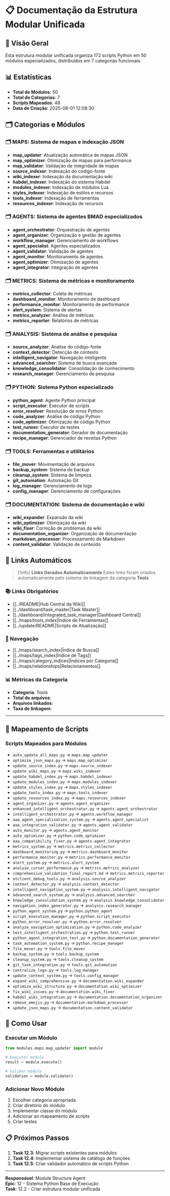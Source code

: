 # 📋 Documentação da Estrutura Modular Unificada

## 🎯 Visão Geral

Esta estrutura modular unificada organiza 172 scripts Python em 50 módulos especializados, distribuídos em 7 categorias funcionais.

## 📊 Estatísticas

- **Total de Módulos**: 50
- **Total de Categorias**: 7
- **Scripts Mapeados**: 48
- **Data de Criação**: 2025-08-01 12:08:30

## 🗂️ Categorias e Módulos


### 🗂️ MAPS: Sistema de mapas e indexação JSON

- **map_updater**: Atualização automática de mapas JSON
- **map_optimizer**: Otimização de mapas para performance
- **map_validator**: Validação de integridade de mapas
- **source_indexer**: Indexação do código-fonte
- **wiki_indexer**: Indexação da documentação wiki
- **habdel_indexer**: Indexação do sistema Habdel
- **modules_indexer**: Indexação de módulos Lua
- **styles_indexer**: Indexação de estilos e recursos
- **tools_indexer**: Indexação de ferramentas
- **resources_indexer**: Indexação de recursos

### 🗂️ AGENTS: Sistema de agentes BMAD especializados

- **agent_orchestrator**: Orquestração de agentes
- **agent_organizer**: Organização e gestão de agentes
- **workflow_manager**: Gerenciamento de workflows
- **agent_specialist**: Agentes especializados
- **agent_validator**: Validação de agentes
- **agent_monitor**: Monitoramento de agentes
- **agent_optimizer**: Otimização de agentes
- **agent_integrator**: Integração de agentes

### 🗂️ METRICS: Sistema de métricas e monitoramento

- **metrics_collector**: Coleta de métricas
- **dashboard_monitor**: Monitoramento de dashboard
- **performance_monitor**: Monitoramento de performance
- **alert_system**: Sistema de alertas
- **metrics_analyzer**: Análise de métricas
- **metrics_reporter**: Relatórios de métricas

### 🗂️ ANALYSIS: Sistema de análise e pesquisa

- **source_analyzer**: Análise do código-fonte
- **context_detector**: Detecção de contexto
- **intelligent_navigator**: Navegação inteligente
- **advanced_searcher**: Sistema de busca avançada
- **knowledge_consolidator**: Consolidação de conhecimento
- **research_manager**: Gerenciamento de pesquisa

### 🗂️ PYTHON: Sistema Python especializado

- **python_agent**: Agente Python principal
- **script_executor**: Executor de scripts
- **error_resolver**: Resolução de erros Python
- **code_analyzer**: Análise de código Python
- **code_optimizer**: Otimização de código Python
- **test_runner**: Executor de testes
- **documentation_generator**: Gerador de documentação
- **recipe_manager**: Gerenciador de receitas Python

### 🗂️ TOOLS: Ferramentas e utilitários

- **file_mover**: Movimentação de arquivos
- **backup_system**: Sistema de backup
- **cleanup_system**: Sistema de limpeza
- **git_automation**: Automação Git
- **log_manager**: Gerenciamento de logs
- **config_manager**: Gerenciamento de configurações

### 🗂️ DOCUMENTATION: Sistema de documentação e wiki

- **wiki_expander**: Expansão da wiki
- **wiki_optimizer**: Otimização da wiki
- **wiki_fixer**: Correção de problemas da wiki
- **documentation_organizer**: Organização de documentação
- **markdown_processor**: Processamento de Markdown
- **content_validator**: Validação de conteúdo


## 🔗 **Links Automáticos**

> [!info] **Links Gerados Automaticamente**
> Estes links foram criados automaticamente pelo sistema de linkagem da categoria **Tools**

### **📚 Links Obrigatórios**
- [[../README|Hub Central da Wiki]]
- [[../dashboard/task_master|Task Master]]
- [[../dashboard/integrated_task_manager|Dashboard Central]]
- [[../maps/tools_index|Índice de Ferramentas]]
- [[../update/README|Scripts de Atualização]]

### **🧭 Navegação**
- [[../maps/search_index|Índice de Busca]]
- [[../maps/tags_index|Índice de Tags]]
- [[../maps/category_indices|Índices por Categoria]]
- [[../maps/relationships|Relacionamentos]]

### **📊 Métricas da Categoria**
- **Categoria**: Tools
- **Total de arquivos**: <!-- Contador automático -->
- **Arquivos linkados**: <!-- Contador automático -->
- **Taxa de linkagem**: <!-- Percentual automático -->

---

## 🔗 Mapeamento de Scripts

### Scripts Mapeados para Módulos

- `auto_update_all_maps.py` → `maps.map_updater`
- `optimize_json_maps.py` → `maps.map_optimizer`
- `update_source_index.py` → `maps.source_indexer`
- `update_wiki_maps.py` → `maps.wiki_indexer`
- `update_habdel_index.py` → `maps.habdel_indexer`
- `update_modules_index.py` → `maps.modules_indexer`
- `update_styles_index.py` → `maps.styles_indexer`
- `update_tools_index.py` → `maps.tools_indexer`
- `update_resources_index.py` → `maps.resources_indexer`
- `agent_organizer.py` → `agents.agent_organizer`
- `enhanced_intelligent_orchestrator.py` → `agents.agent_orchestrator`
- `intelligent_orchestrator.py` → `agents.workflow_manager`
- `aaa_agent_specialization_system.py` → `agents.agent_specialist`
- `aaa_integration_validator.py` → `agents.agent_validator`
- `auto_monitor.py` → `agents.agent_monitor`
- `auto_optimizer.py` → `python.code_optimizer`
- `aaa_compatibility_fixer.py` → `agents.agent_integrator`
- `metrics_system.py` → `metrics.metrics_collector`
- `dashboard_monitoring.py` → `metrics.dashboard_monitor`
- `performance_monitor.py` → `metrics.performance_monitor`
- `alert_system.py` → `metrics.alert_system`
- `analyze_cursor_performance.py` → `metrics.metrics_analyzer`
- `comprehensive_validation_final_report.md` → `metrics.metrics_reporter`
- `otclient_debug_tools.py` → `analysis.source_analyzer`
- `context_detector.py` → `analysis.context_detector`
- `intelligent_navigation_system.py` → `analysis.intelligent_navigator`
- `advanced_search_system.py` → `analysis.advanced_searcher`
- `knowledge_consolidation_system.py` → `analysis.knowledge_consolidator`
- `navigation_index_generator.py` → `analysis.research_manager`
- `python_agent_system.py` → `python.python_agent`
- `script_execution_manager.py` → `python.script_executor`
- `python_error_resolver.py` → `python.error_resolver`
- `analyze_navigation_optimization.py` → `python.code_analyzer`
- `test_intelligent_orchestration.py` → `python.test_runner`
- `python_agent_integration_test.py` → `python.documentation_generator`
- `task_automation_system.py` → `python.recipe_manager`
- `file_mover.py` → `tools.file_mover`
- `backup_system.py` → `tools.backup_system`
- `cleanup_system.py` → `tools.cleanup_system`
- `git_task_integration.py` → `tools.git_automation`
- `centralize_logs.py` → `tools.log_manager`
- `update_context_system.py` → `tools.config_manager`
- `expand_wiki_comprehensive.py` → `documentation.wiki_expander`
- `optimize_wiki_structure.py` → `documentation.wiki_optimizer`
- `fix_wiki_issues.py` → `documentation.wiki_fixer`
- `habdel_wiki_integration.py` → `documentation.documentation_organizer`
- `remove_emojis.py` → `documentation.markdown_processor`
- `update_json_maps.py` → `documentation.content_validator`


## 🚀 Como Usar

### Executar um Módulo

```python
from modules.maps.map_updater import module

# Executar módulo
result = module.execute()

# Validar módulo
validation = module.validate()
```

### Adicionar Novo Módulo

1. Escolher categoria apropriada
2. Criar diretório do módulo
3. Implementar classe do módulo
4. Adicionar ao mapeamento de scripts
5. Criar testes

## 📋 Próximos Passos

1. **Task 12.3**: Migrar scripts existentes para módulos
2. **Task 12.4**: Implementar sistema de catálogo de funções
3. **Task 12.5**: Criar validador automático de scripts Python

---
**Responsável**: Module Structure Agent  
**Epic**: 12 - Sistema Python Base de Execução  
**Task**: 12.2 - Criar estrutura modular unificada
